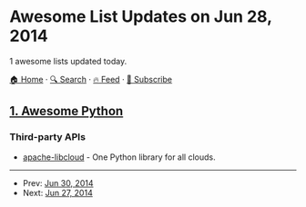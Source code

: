 # Awesome List Updates on Jun 28, 2014

1 awesome lists updated today.

[🏠 Home](/README.md) · [🔍 Search](https://www.trackawesomelist.com/search/) · [🔥 Feed](https://www.trackawesomelist.com/rss.xml) · [📮 Subscribe](https://trackawesomelist.us17.list-manage.com/subscribe?u=d2f0117aa829c83a63ec63c2f&id=36a103854c)



## [1. Awesome Python](/content/vinta/awesome-python/README.md)

### Third-party APIs

*   [apache-libcloud](https://libcloud.apache.org/) - One Python library for all clouds.

---

- Prev: [Jun 30, 2014](/content/2014/06/30/README.md)
- Next: [Jun 27, 2014](/content/2014/06/27/README.md)